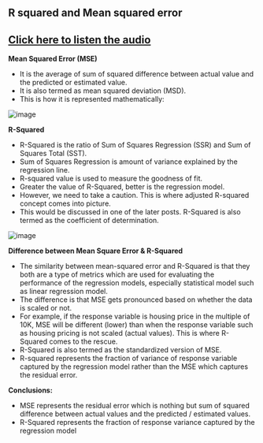 ## R squared and Mean squared error 
## [Click here to listen the audio](https://drive.google.com/file/d/1NXnw4haJyCbwGlV3yPCEB-B6Wd_alvEY/view?usp=sharing)

**Mean Squared Error (MSE)**
- It is the average of sum of squared difference between actual value and the predicted or estimated value. 
- It is also termed as mean squared deviation (MSD). 
- This is how it is represented mathematically:

![image](https://user-images.githubusercontent.com/79050917/143680235-97bd9eef-96fb-4f81-a6da-77364bc2b872.png)

**R-Squared**
- R-Squared is the ratio of Sum of Squares Regression (SSR) and Sum of Squares Total (SST). 
- Sum of Squares Regression is amount of variance explained by the regression line. 
- R-squared value is used to measure the goodness of fit. 
- Greater the value of R-Squared, better is the regression model. 
- However, we need to take a caution. This is where adjusted R-squared concept comes into picture. 
- This would be discussed in one of the later posts. R-Squared is also termed as the coefficient of determination. 

![image](https://user-images.githubusercontent.com/79050917/143680261-1537db21-497c-4ca0-8c97-b0862ecd2f5c.png)

**Difference between Mean Square Error & R-Squared**
- The similarity between mean-squared error and R-Squared is that they both are a type of metrics which are used for evaluating the performance of the regression models, especially statistical model such as linear regression model. 
- The difference is that MSE gets pronounced based on whether the data is scaled or not.
- For example, if the response variable is housing price in the multiple of 10K, MSE will be different (lower) than when the response variable such as housing pricing is not scaled (actual values). This is where R-Squared comes to the rescue. 
- R-Squared is also termed as the standardized version of MSE.
- R-squared represents the fraction of variance of response variable captured by the regression model rather than the MSE which captures the residual error.

**Conclusions:**
- MSE represents the residual error which is nothing but sum of squared difference between actual values and the predicted / estimated values.
- R-Squared represents the fraction of response variance captured by the regression model
